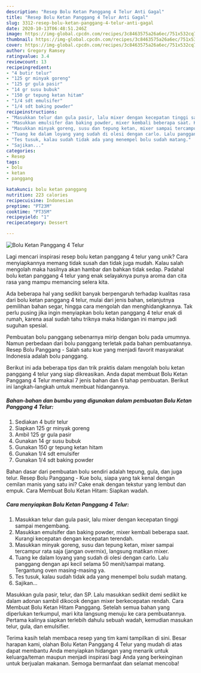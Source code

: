 ```yaml
---
description: "Resep Bolu Ketan Panggang 4 Telur Anti Gagal"
title: "Resep Bolu Ketan Panggang 4 Telur Anti Gagal"
slug: 3312-resep-bolu-ketan-panggang-4-telur-anti-gagal
date: 2020-10-13T06:48:51.246Z
image: https://img-global.cpcdn.com/recipes/3c8463575a26a6ec/751x532cq70/bolu-ketan-panggang-4-telur-foto-resep-utama.jpg
thumbnail: https://img-global.cpcdn.com/recipes/3c8463575a26a6ec/751x532cq70/bolu-ketan-panggang-4-telur-foto-resep-utama.jpg
cover: https://img-global.cpcdn.com/recipes/3c8463575a26a6ec/751x532cq70/bolu-ketan-panggang-4-telur-foto-resep-utama.jpg
author: Gregory Ramsey
ratingvalue: 3.4
reviewcount: 13
recipeingredient:
- "4 butir telur"
- "125 gr minyak goreng"
- "125 gr gula pasir"
- "14 gr susu bubuk"
- "150 gr tepung ketan hitam"
- "1/4 sdt emulsifer"
- "1/4 sdt baking powder"
recipeinstructions:
- "Masukkan telur dan gula pasir, lalu mixer dengan kecepatan tinggi sampai mengembang."
- "Masukkan emulsifer dan baking powder, mixer kembali beberapa saat. Kurangi kecepatan dengan kecepatan terendah."
- "Masukkan minyak goreng, susu dan tepung ketan, mixer sampai tercampur rata saja (jangan overmix), langsung matikan mixer."
- "Tuang ke dalam loyang yang sudah di olesi dengan carlo. Lalu panggang dengan api kecil selama 50 menit/sampai matang. Tergantung oven masing-masing ya."
- "Tes tusuk, kalau sudah tidak ada yang menempel bolu sudah matang."
- "Sajikan..."
categories:
- Resep
tags:
- bolu
- ketan
- panggang

katakunci: bolu ketan panggang 
nutrition: 223 calories
recipecuisine: Indonesian
preptime: "PT23M"
cooktime: "PT35M"
recipeyield: "1"
recipecategory: Dessert

---
```



![Bolu Ketan Panggang 4 Telur](https://img-global.cpcdn.com/recipes/3c8463575a26a6ec/751x532cq70/bolu-ketan-panggang-4-telur-foto-resep-utama.jpg)

Lagi mencari inspirasi resep bolu ketan panggang 4 telur yang unik? Cara menyiapkannya memang tidak susah dan tidak juga mudah. Kalau salah mengolah maka hasilnya akan hambar dan bahkan tidak sedap. Padahal bolu ketan panggang 4 telur yang enak selayaknya punya aroma dan cita rasa yang mampu memancing selera kita.

Ada beberapa hal yang sedikit banyak berpengaruh terhadap kualitas rasa dari bolu ketan panggang 4 telur, mulai dari jenis bahan, selanjutnya pemilihan bahan segar, hingga cara mengolah dan menghidangkannya. Tak perlu pusing jika ingin menyiapkan bolu ketan panggang 4 telur enak di rumah, karena asal sudah tahu triknya maka hidangan ini mampu jadi suguhan spesial.

Pembuatan bolu panggang sebenarnya mirip dengan bolu pada umumnya. Namun perbedaan dari bolu panggang terletak pada bahan pembuatannya. Resep Bolu Panggang - Salah satu kue yang menjadi favorit masyarakat Indonesia adalah bolu panggang.


Berikut ini ada beberapa tips dan trik praktis dalam mengolah bolu ketan panggang 4 telur yang siap dikreasikan. Anda dapat membuat Bolu Ketan Panggang 4 Telur memakai 7 jenis bahan dan 6 tahap pembuatan. Berikut ini langkah-langkah untuk membuat hidangannya.

<!--inarticleads1-->

##### Bahan-bahan dan bumbu yang digunakan dalam pembuatan Bolu Ketan Panggang 4 Telur:

1. Sediakan 4 butir telur
1. Siapkan 125 gr minyak goreng
1. Ambil 125 gr gula pasir
1. Gunakan 14 gr susu bubuk
1. Gunakan 150 gr tepung ketan hitam
1. Gunakan 1/4 sdt emulsifer
1. Gunakan 1/4 sdt baking powder


Bahan dasar dari pembuatan bolu sendiri adalah tepung, gula, dan juga telur. Resep Bolu Panggang - Kue bolu, siapa yang tak kenal dengan cemilan manis yang satu ini? Cake enak dengan tekstur yang lembut dan empuk. Cara Membuat Bolu Ketan Hitam: Siapkan wadah. 

<!--inarticleads2-->

##### Cara menyiapkan Bolu Ketan Panggang 4 Telur:

1. Masukkan telur dan gula pasir, lalu mixer dengan kecepatan tinggi sampai mengembang.
1. Masukkan emulsifer dan baking powder, mixer kembali beberapa saat. Kurangi kecepatan dengan kecepatan terendah.
1. Masukkan minyak goreng, susu dan tepung ketan, mixer sampai tercampur rata saja (jangan overmix), langsung matikan mixer.
1. Tuang ke dalam loyang yang sudah di olesi dengan carlo. Lalu panggang dengan api kecil selama 50 menit/sampai matang. Tergantung oven masing-masing ya.
1. Tes tusuk, kalau sudah tidak ada yang menempel bolu sudah matang.
1. Sajikan...


Masukkan gula pasir, telur, dan SP. Lalu masukkan sedikit demi sedikit ke dalam adonan sambil dikocok dengan mixer berkecepatan rendah. Cara Membuat Bolu Ketan Hitam Panggang. Setelah semua bahan yang diperlukan terkumpul, mari kita langsung menuju ke cara pembuatannya. Pertama kalinya siapkan terlebih dahulu sebuah wadah, kemudian masukan telur, gula, dan emulsifier. 

Terima kasih telah membaca resep yang tim kami tampilkan di sini. Besar harapan kami, olahan Bolu Ketan Panggang 4 Telur yang mudah di atas dapat membantu Anda menyiapkan hidangan yang menarik untuk keluarga/teman maupun menjadi inspirasi bagi Anda yang berkeinginan untuk berjualan makanan. Semoga bermanfaat dan selamat mencoba!
